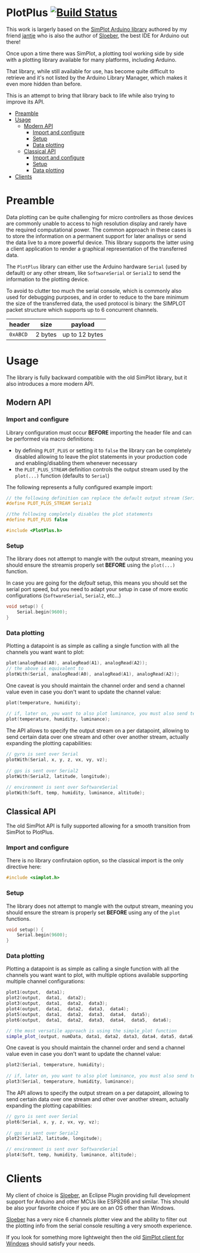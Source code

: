 PlotPlus [![Build Status][travis-status]][travis]
=============
[travis]: https://travis-ci.org/rlogiacco/PlotPlus
[travis-status]: https://travis-ci.org/rlogiacco/PlotPlus.svg?branch=master

This work is largerly based on the [SimPlot Arduino library](https://github.com/jantje/ArduinoLibraries/tree/master/simplot) authored by my friend [jantje](https://github.com/jantje) who is also the author of [Sloeber](http://sloeber.io), the best IDE for Arduino out there!

Once upon a time there was SimPlot, a plotting tool working side by side with a plotting library available for many platforms, including Arduino.

That library, while still available for use, has become quite difficult to retrieve and it's not listed by the Arduino Library Manager, which makes it even more hidden than before.

This is an attempt to bring that library back to life while also trying to improve its API.

<!-- toc -->

- [Preamble](#preamble)
- [Usage](#usage)
  * [Modern API](#modern-api)
    + [Import and configure](#import-and-configure)
    + [Setup](#setup)
    + [Data plotting](#data-plotting)
  * [Classical API](#classical-api)
    + [Import and configure](#import-and-configure-1)
    + [Setup](#setup-1)
    + [Data plotting](#data-plotting-1)
- [Clients](#clients)

<!-- tocstop -->

Preamble
============

Data plotting can be quite challenging for micro controllers as those devices are commonly unable to access to high resolution display and rarely have the required computational power. 
The common approach in these cases is to store the information on a permanent support for later analisys or send the data live to a more powerful device. This library supports the latter using a client application to render a graphical representation of the transferred data.

The `PlotPlus` library can either use the Arduino hardware `Serial` (used by default) or any other stream, like `SoftwareSerial` or `Serial2` to send the information to the plotting device.
 
To avoid to clutter too much the serial console, which is commonly also used for debugging purposes, and in order to reduce to the bare minimum the size of the transferred data, the used protocol is binary: the SIMPLOT packet structure which supports up to 6 concurrent channels.


  | header   | size    | payload         |
  |----------|---------|-----------------|
  | `0xABCD` | 2 bytes | up to 12 bytes  |


Usage
============

The library is fully backward compatible with the old SimPlot library, but it also introduces a more modern API.

Modern API
----------

### Import and configure

Library configuration must occur **BEFORE** importing the header file and can be performed via macro definitions:

* by defining `PLOT_PLUS` or setting it to `false` the library can be completely disabled allowing to leave the plot statements in your production code and enabling/disabling them whenever necessary
* the `PLOT_PLUS_STREAM` definition controls the output stream used by the `plot(...)` function (defaults to `Serial`)

The following represents a fully configured example import:
 
```c
// the following definition can replace the default output stream (Serial)
#define PLOT_PLUS_STREAM Serial2

//the following completely disables the plot statements
#define PLOT_PLUS false

#include <PlotPlus.h>
```

### Setup

The library does not attempt to mangle with the output stream, meaning you should ensure the streamis properly set **BEFORE** using the `plot(...)` function.

In case you are going for the *default* setup, this means you should set the serial port speed, but you need to adapt your setup in case of more exotic configurations (`SoftwareSerial`, `Serial2`, etc...)

``` cpp
void setup() {
	Serial.begin(9600);
}
```

### Data plotting

Plotting a datapoint is as simple as calling a single function with all the channels you want want to plot:

``` cpp
plot(analogRead(A0), analogRead(A1), analogRead(A2));
// the above is equivalent to 
plotWith(Serial, analogRead(A0), analogRead(A1), analogRead(A2));
```

One caveat is you should maintain the channel order and send a channel value even in case you don't want to update the channel value:

``` cpp
plot(temperature, humidity);
	
// if, later on, you want to also plot luminance, you must also send temperature and humidity
plot(temperature, humidity, luminance);
```

The API allows to specify the output stream on a per datapoint, allowing to send certain data over one stream and other over another stream, actually expanding the plotting capabilities:

``` cpp
// gyro is sent over Serial
plotWith(Serial, x, y, z, vx, vy, vz);
	
// gps is sent over Serial2
plotWith(Serial2, latitude, longitude);
	
// environment is sent over SoftwareSerial
plotWith(Soft, temp, humidity, luminance, altitude);	
```


Classical API
------------------------

The old SimPlot API is fully supported allowing for a smooth transition from SimPlot to PlotPlus.

### Import and configure

There is no library confirutaion option, so the classical import is the only directive here:
 
``` cpp
#include <simplot.h>
```

### Setup

The library does not attempt to mangle with the output stream, meaning you should ensure the stream is properly set **BEFORE** using any of the `plot` functions.

``` cpp
void setup() {
	Serial.begin(9600);
}
```

### Data plotting

Plotting a datapoint is as simple as calling a single function with all the channels you want want to plot, with multiple options available supporting multiple channel configurations:

``` cpp
plot1(output,  data1);
plot2(output,  data1,  data2);
plot3(output,  data1,  data2,  data3);
plot4(output,  data1,  data2,  data3,  data4);
plot5(output,  data1,  data2,  data3,  data4,  data5);
plot6(output,  data1,  data2,  data3,  data4,  data5,  data6);

// the most versatile approach is using the simple_plot function
simple_plot_(output, numData, data1, data2, data3, data4, data5, data6);	
```

One caveat is you should maintain the channel order and send a channel value even in case you don't want to update the channel value:

``` cpp
plot2(Serial, temperature, humidity);
	
// if, later on, you want to also plot luminance, you must also send temperature and humidity
plot3(Serial, temperature, humidity, luminance);
```

The API allows to specify the output stream on a per datapoint, allowing to send certain data over one stream and other over another stream, actually expanding the plotting capabilities:

``` cpp
// gyro is sent over Serial
plot6(Serial, x, y, z, vx, vy, vz);
	
// gps is sent over Serial2
plot2(Serial2, latitude, longitude);

// environment is sent over SoftwareSerial
plot4(Soft, temp, humidity, luminance, altitude);
```

Clients
============

My client of choice is [Sloeber](http:///sloeber.io), an Eclipse Plugin providing full development support for Arduino and other MCUs like ESP8266 and similar. This should be also your favorite choice if you are on an OS other than Windows.

[Sloeber](http:///sloeber.io) has a very nice 6 channels plotter view and the ability to filter out the plotting info from the serial console resulting a very smooth experience.

If you look for something more lightweight then the old [SimPlot client for Windows](https://github.com/infomaniac50/projectsimplot) should satisfy your needs.